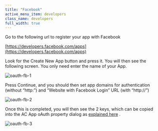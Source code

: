 ```yaml
---
title: "Facebook"
active_menu_item: developers
class_name: developers
full_width: true
---
```



Go to the following url to register your app with Facebook

[https://developers.facebook.com/apps](https://developers.facebook.com/apps)

Look for the Create New App button and press it. You will then see the following screen. You only need enter the name of your App.

![oauth-fb-1](/img/docs/oauth-fb-1.png)

Press Continue, and you should then set app domains for authentication (without “http:”) and “Website with Facebook Login” URL (with “http://”)

![oauth-fb-2](/img/docs/oauth-fb-2.png)

Once this is completed, you will then see the 2 keys, which can be copied into the AC App oAuth property dialog as [explained here]() .

![oauth-fb-3](/img/docs/oauth-fb-3.png)

